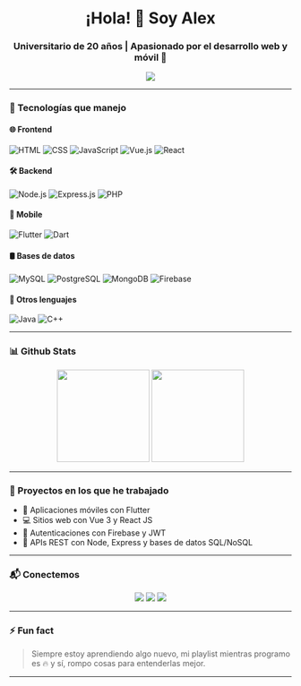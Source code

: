 <h1 align="center">¡Hola! 👋 Soy Alex</h1>
<h3 align="center">Universitario de 20 años | Apasionado por el desarrollo web y móvil 🚀</h3>

<p align="center">
  <img src="https://readme-typing-svg.demolab.com/?lines=¡Bienvenido+a+mi+GitHub!;FullStack+Developer+en+proceso;JavaScript+Lover+%F0%9F%92%BB;Aprendiendo+y+construyendo%20cosas%20geniales!&center=true&width=380&height=45">
</p>

---

### 🧠 Tecnologías que manejo

#### 🌐 Frontend
![HTML](https://img.shields.io/badge/-HTML5-E34F26?style=flat-square&logo=html5&logoColor=white)
![CSS](https://img.shields.io/badge/-CSS3-1572B6?style=flat-square&logo=css3)
![JavaScript](https://img.shields.io/badge/-JavaScript-F7DF1E?style=flat-square&logo=javascript&logoColor=black)
![Vue.js](https://img.shields.io/badge/-Vue-4FC08D?style=flat-square&logo=vue.js&logoColor=white)
![React](https://img.shields.io/badge/-React-61DAFB?style=flat-square&logo=react&logoColor=black)

#### 🛠️ Backend
![Node.js](https://img.shields.io/badge/-Node.js-339933?style=flat-square&logo=node.js&logoColor=white)
![Express.js](https://img.shields.io/badge/-Express-black?style=flat-square&logo=express&logoColor=white)
![PHP](https://img.shields.io/badge/-PHP-777BB4?style=flat-square&logo=php&logoColor=white)

#### 📱 Mobile
![Flutter](https://img.shields.io/badge/-Flutter-02569B?style=flat-square&logo=flutter&logoColor=white)
![Dart](https://img.shields.io/badge/-Dart-0175C2?style=flat-square&logo=dart&logoColor=white)

#### 🛢️ Bases de datos
![MySQL](https://img.shields.io/badge/-MySQL-4479A1?style=flat-square&logo=mysql&logoColor=white)
![PostgreSQL](https://img.shields.io/badge/-PostgreSQL-336791?style=flat-square&logo=postgresql&logoColor=white)
![MongoDB](https://img.shields.io/badge/-MongoDB-47A248?style=flat-square&logo=mongodb&logoColor=white)
![Firebase](https://img.shields.io/badge/-Firebase-FFCA28?style=flat-square&logo=firebase&logoColor=black)

#### 🧩 Otros lenguajes
![Java](https://img.shields.io/badge/-Java-007396?style=flat-square&logo=java&logoColor=white)
![C++](https://img.shields.io/badge/-C++-00599C?style=flat-square&logo=c%2b%2b&logoColor=white)

---

### 📊 Github Stats
<p align="center">
  <img src="https://github-readme-stats.vercel.app/api?username=Addydx&show_icons=true&theme=radical" height="165">
  <img src="https://github-readme-stats.vercel.app/api/top-langs/?username=Addydx&layout=compact&theme=radical" height="165">
</p>

---

### 🚀 Proyectos en los que he trabajado

- 📱 Aplicaciones móviles con Flutter
- 💻 Sitios web con Vue 3 y React JS
- 🔐 Autenticaciones con Firebase y JWT
- 🧠 APIs REST con Node, Express y bases de datos SQL/NoSQL

---

### 📬 Conectemos
<p align="center">
  <a href="https://www.linkedin.com/in/TU-LINKEDIN"><img src="https://img.shields.io/badge/-LinkedIn-blue?style=flat-square&logo=linkedin"></a>
  <a href="mailto:TU.CORREO@ejemplo.com"><img src="https://img.shields.io/badge/-Gmail-D14836?style=flat-square&logo=gmail&logoColor=white"></a>
  <a href="https://t.me/TU_USUARIO"><img src="https://img.shields.io/badge/-Telegram-2CA5E0?style=flat-square&logo=telegram&logoColor=white"></a>
</p>

---

### ⚡ Fun fact

> Siempre estoy aprendiendo algo nuevo, mi playlist mientras programo es 🔥 y sí, rompo cosas para entenderlas mejor.

---


